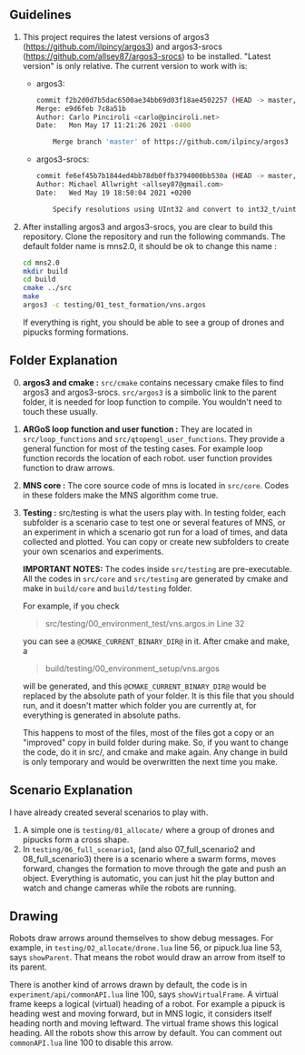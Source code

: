 ## Guidelines
1. This project requires the latest versions of argos3 (https://github.com/ilpincy/argos3) and argos3-srocs (https://github.com/allsey87/argos3-srocs) to be installed.
	"Latest version" is only relative. The current version to work with is:
	* argos3: 
		```bash
		commit f2b2d0d7b5dac6500ae34bb69d03f18ae4502257 (HEAD -> master, origin/master, origin/HEAD)
		Merge: e9d6feb 7c8a51b
		Author: Carlo Pinciroli <carlo@pinciroli.net>
		Date:   Mon May 17 11:21:26 2021 -0400

			Merge branch 'master' of https://github.com/ilpincy/argos3
		```
	* argos3-srocs:
		```bash
		commit fe6ef45b7b1844ed4bb78db0ffb3794000bb530a (HEAD -> master, origin/master, origin/HEAD)
		Author: Michael Allwright <allsey87@gmail.com>
		Date:   Wed May 19 18:50:04 2021 +0200

    		Specify resolutions using UInt32 and convert to int32_t/uint8_t at the libapriltag boundary
		```

2. After installing argos3 and argos3-srocs, you are clear to build this repository. Clone the repository and run the following commands. The default folder name is mns2.0, it should be ok to change this name :
	```bash
	cd mns2.0
	mkdir build
	cd build
	cmake ../src
	make
	argos3 -c testing/01_test_formation/vns.argos
	```
	If everything is right, you should be able to see a group of drones and pipucks forming formations.
	
## Folder Explanation
0. **argos3 and cmake :** `src/cmake` contains necessary cmake files to find argos3 and argos3-srocs. `src/argos3` is a simbolic link to the parent folder, it is needed for loop function to compile. You wouldn't need to touch these usually.

1. **ARGoS loop function and user function :** They are located in `src/loop_functions` and `src/qtopengl_user_functions`. They provide a general function for most of the testing cases. For example loop function records the location of each robot. user function provides function to draw arrows.

2. **MNS core :**  The core source code of mns is located in `src/core`. Codes in these folders make the MNS algorithm come true.

3. **Testing :** src/testing is what the users play with. In testing folder, each subfolder is a scenario case to test one or several features of MNS, or an experiment in which a scenario got run for a load of times, and data collected and plotted. You can copy or create new subfolders to create your own scenarios and experiments.
	
	**IMPORTANT NOTES:** The codes inside `src/testing` are pre-executable. All the codes in `src/core` and `src/testing` are generated by cmake and make in `build/core` and `build/testing` folder.
	
	For example, if you check    
	> src/testing/00_environment_test/vns.argos.in 
	> Line 32

	you can see a `@CMAKE_CURRENT_BINARY_DIR@` in it. After cmake and make, a 
	> build/testing/00_environment_setup/vns.argos 
	
	will be generated, and this `@CMAKE_CURRENT_BINARY_DIR@` would be replaced by the absolute path of your folder. It is this file that you should run, and it doesn't matter which folder you are currently at, for everything is generated in absolute paths.
	
	This happens to most of the files, most of the files got a copy or an "improved" copy in build folder during make. So, if you want to change the code, do it in src/, and cmake and make again. Any change in build is only temporary and would be overwritten the next time you make.
	
## Scenario Explanation

I have already created several scenarios to play with. 
1. A simple one is `testing/01_allocate/` where a group of drones and pipucks form a cross shape.
2. In `testing/06_full_scenario1`, (and also 07_full_scenario2 and 08_full_scenario3) there is a scenario where a swarm forms, moves forward, changes the formation to move through the gate and push an object. Everything is automatic, you can just hit the play button and watch and change cameras while the robots are running.

## Drawing

Robots draw arrows around themselves to show debug messages. For example, in `testing/02_allocate/drone.lua` line 56, or pipuck.lua line 53, says `showParent`. That means the robot would draw an arrow from itself to its parent.

There is another kind of arrows drawn by default, the code is in `experiment/api/commonAPI.lua` line 100, says `showVirtualFrame`. A virtual frame keeps a logical (virtual) heading of a robot. For example a pipuck is heading west and moving forward, but in MNS logic, it considers itself heading north and moving leftward. The virtual frame shows this logical heading. All the robots show this arrow by default. You can comment out `commonAPI.lua` line 100 to disable this arrow.